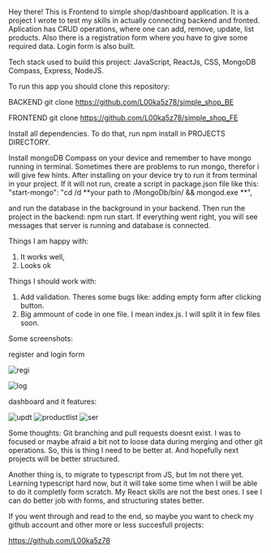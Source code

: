Hey there! This is Frontend to simple shop/dashboard application. It is a project I wrote to test my skills in actually connecting backend and fronted. 
Aplication has CRUD operations, where one can add, remove, update, list products.
Also there is a registration form where you have to give some required data. Login form is also built.

Tech stack used to build this project: JavaScript, ReactJs, CSS, MongoDB Compass, Express, NodeJS.

To run this app you should clone this repository:

BACKEND
git clone https://github.com/L00ka5z78/simple_shop_BE

FRONTEND
git clone https://github.com/L00ka5z78/simple_shop_FE

Install all dependencies. To do that, run npm install in PROJECTS DIRECTORY.

Install mongoDB Compass on your device and remember to have mongo running in terminal. 
Sometimes there are problems to run mongo, therefor i will give few hints.
After installing on your device try to run it from terminal in your project.
If it will not run, create a script in package.json file like this: "start-mongo": "cd /d **your path to /MongoDb/bin/ && mongod.exe **",

and run the database in the background in your backend. 
Then run the project in the backend: npm run start. If everything went right, you will see messages that server is running and database is connected.

Things I am happy with:
1. It works well,
2. Looks ok

Things I should work with:
1. Add validation. Theres some bugs like: adding empty form after clicking button. 
2. Big ammount of code in one file. I mean index.js. I will split it in few files soon.

Some screenshots:

register and login form

![regi](https://user-images.githubusercontent.com/110019733/223359370-27eb4ab1-de44-4ce0-9154-630f8c87581e.png)

![log](https://user-images.githubusercontent.com/110019733/223359476-79f4d2c8-c477-4196-84c7-321c2ac639e8.png)


dashboard and it features:




![updt](https://user-images.githubusercontent.com/110019733/223359668-9da77006-08d9-42e8-8738-65382570300b.png)
![productlist](https://user-images.githubusercontent.com/110019733/223359670-26a8fdf2-6065-4610-8246-a8d3a2e3fdea.png)
![ser](https://user-images.githubusercontent.com/110019733/223359673-49d2d6cb-7433-4c15-a13a-fcc4b6717986.png)

Some thoughts: Git branching and pull requests doesnt exist.
I was to focused or maybe afraid a bit not to loose data during merging and other git operations. 
So, this is thing I need to be better at. And hopefully next projects will be better structured.

Another thing is, to migrate to typescript from JS, but Im not there yet.
Learning typescript hard now, but it will take some time when I will be able to do it completly form scratch.
My React skills are not the best ones. I see I can do better job with forms, and structuring states better.

If you went through and read to the end, so maybe you want to check my github account and other
more or less succesfull projects:

https://github.com/L00ka5z78
